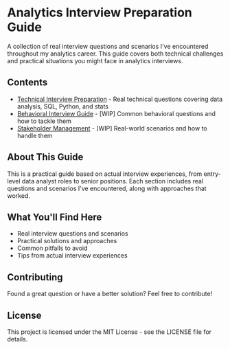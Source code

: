 # Analytics Interview Preparation Guide

A collection of real interview questions and scenarios I've encountered throughout my analytics career. This guide covers both technical challenges and practical situations you might face in analytics interviews.

## Contents

- [Technical Interview Preparation](technical.md) - Real technical questions covering data analysis, SQL, Python, and stats
- [Behavioral Interview Guide](behavioral.md) - [WIP] Common behavioral questions and how to tackle them
- [Stakeholder Management](stakeholder.md) - [WIP] Real-world scenarios and how to handle them

## About This Guide

This is a practical guide based on actual interview experiences, from entry-level data analyst roles to senior positions. Each section includes real questions and scenarios I've encountered, along with approaches that worked.

## What You'll Find Here

- Real interview questions and scenarios
- Practical solutions and approaches
- Common pitfalls to avoid
- Tips from actual interview experiences

## Contributing

Found a great question or have a better solution? Feel free to contribute!

## License

This project is licensed under the MIT License - see the LICENSE file for details.